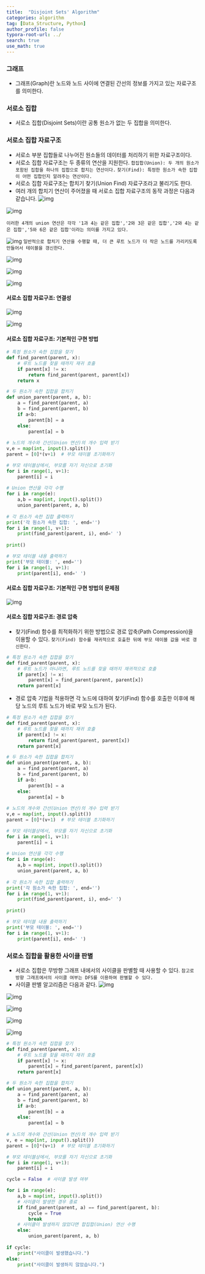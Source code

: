 ```yaml
---
title:  "Disjoint Sets' Algorithm"
categories: algorithm
tag: [Data_Structure, Python]
author_profile: false
typora-root-url: ../
search: true
use_math: true
---
```




### 그래프

- 그래프(Graph)란 노드와 노드 사이에 연결된 간선의 정보를 가지고 있는 자료구조를 의미한다.

### 서로소 집합

- 서로소 집합(Disjoint Sets)이란 공통 원소가 없는 두 집합을 의미한다.

### 서로소 집합 자료구조

- 서로소 부분 집합들로 나누어진 원소들의 데이터를 처리하기 위한 자료구조이다.
- 서로소 집합 자료구조는 두 종류의 연산을 지원한다.
  `합집합(Union): 두 개의 원소가 포함된 집합을 하나의 집합으로 합치는 연산이다.`
  `찾기(Find): 특정한 원소가 속한 집합이 어떤 집합인지 알려주는 연산이다.`
- 서로소 집합 자료구조는 합치기 찾기(Union Find) 자료구조라고 불리기도 한다.
- 여러 개의 합치기 연산이 주어졌을 때 서로소 집합 자료구조의 동작 과정은 다음과 같습니다.
  ![img](https://velog.velcdn.com/images/yeahxne/post/1eb54c6f-6bd9-4e80-9553-965f6488a9b8/image.png)

![img](https://velog.velcdn.com/images/yeahxne/post/4be2408f-d9d5-4a25-adf6-c3eddaeb4933/image.png)

```
이러한 4개의 union 연산은 각각 '1과 4는 같은 집합','2와 3은 같은 집합','2와 4는 같은 집합','5와 6은 같은 집합'이라는 의미를 가지고 있다.
```

![img](https://velog.velcdn.com/images/yeahxne/post/4d2e0d2c-a299-4609-97e2-4261ce71a732/image.png)
`일반적으로 합치기 연산을 수행할 때, 더 큰 루트 노드가 더 작은 노드를 가리키도록 만들어서 테이블을 갱신한다.`

![img](https://velog.velcdn.com/images/yeahxne/post/50c82170-ec70-42dc-908c-4e65859305bf/image.png)

![img](https://velog.velcdn.com/images/yeahxne/post/6bc058cd-246c-4729-8497-034e0ba0e9f8/image.png)

![img](https://velog.velcdn.com/images/yeahxne/post/2ac938ee-f924-47ce-b170-e20e0a5805ed/image.png)

#### 서로소 집합 자료구조: 연결성

![img](https://velog.velcdn.com/images/yeahxne/post/77b81e6f-98b8-443b-bb23-668c5847a0b6/image.png)

![img](https://velog.velcdn.com/images/yeahxne/post/64f91c5a-5b0a-455f-83f9-e46962b51e2b/image.png)

#### 서로소 집합 자료구조: 기본적인 구현 방법

```python
# 특정 원소가 속한 집합을 찾기
def find_parent(parent, x):
	# 루트 노드를 찾을 때까지 재귀 호출
    if parent[x] != x:
    	return find_parent(parent, parent[x])
    return x

# 두 원소가 속한 집합을 합치기
def union_parent(parent, a, b):
	a = find_parent(parent, a)
    b = find_parent(parent, b)
    if a<b:
    	parent[b] = a
    else:
    	parent[a] = b
        
# 노드의 개수와 간선(Union 연산)의 개수 입력 받기
v,e = map(int, input().split())
parent = [0]*(v+1)  # 부모 테이블 초기화하기

# 부모 테이블상에서, 부모를 자기 자신으로 초기화
for i in range(1, v+1):
	parent[i] = i
    
# Union 연산을 각각 수행
for i in range(e):
	a,b = map(int, input().split())
    union_parent(parent, a, b)
    
# 각 원소가 속한 집합 출력하기
print('각 원소가 속한 집합: ', end='')
for i in range(1, v+1):
	print(find_parent(parent, i), end=' ')
    
print()

# 부모 테이블 내용 출력하기
print('부모 테이블: ', end='')
for i in range(1, v+1):
	print(parent[i], end=' ')
```

#### 서로소 집합 자료구조: 기본적인 구현 방법의 문제점

![img](https://velog.velcdn.com/images/yeahxne/post/2f9e44de-1b4d-41bb-b29d-13d2926b16c3/image.png)

#### 서로소 집합 자료구조: 경로 압축

- 찾기(Find) 함수를 최적화하기 위한 방법으로 경로 압축(Path Compression)을 이용할 수 있다.
  `찾기(Find) 함수를 재귀적으로 호출한 뒤에 부모 테이블 값을 바로 갱신한다.`

```python
# 특정 원소가 속한 집합을 찾기
def find_parent(parent, x):
	# 루트 노드가 아니라면, 루트 노드를 찾을 때까지 재귀적으로 호출
    if paret[x] != x:
    	parent[x] = find_parent(parent, parent[x])
    return parent[x]
```

- 경로 압축 기법을 적용하면 각 노드에 대하여 찾기(Find) 함수를 호출한 이후에 해당 노드의 루트 노드가 바로 부모 노드가 된다.

```python
# 특정 원소가 속한 집합을 찾기
def find_parent(parent, x):
	# 루트 노드를 찾을 때까지 재귀 호출
    if parent[x] != x:
    	return find_parent(parent, parent[x])
    return parent[x]

# 두 원소가 속한 집합을 합치기
def union_parent(parent, a, b):
	a = find_parent(parent, a)
    b = find_parent(parent, b)
    if a<b:
    	parent[b] = a
    else:
    	parent[a] = b
        
# 노드의 개수와 간선(Union 연산)의 개수 입력 받기
v,e = map(int, input().split())
parent = [0]*(v+1)  # 부모 테이블 초기화하기

# 부모 테이블상에서, 부모를 자기 자신으로 초기화
for i in range(1, v+1):
	parent[i] = i
    
# Union 연산을 각각 수행
for i in range(e):
	a,b = map(int, input().split())
    union_parent(parent, a, b)
    
# 각 원소가 속한 집합 출력하기
print('각 원소가 속한 집합: ', end='')
for i in range(1, v+1):
	print(find_parent(parent, i), end=' ')
    
print()

# 부모 테이블 내용 출력하기
print('부모 테이블: ', end='')
for i in range(1, v+1):
	print(parent[i], end=' ')
```

### 서로소 집합을 활용한 사이클 판별

- 서로소 집합은 무방향 그래프 내에서의 사이클을 판별할 때 사용할 수 있다.
  `참고로 방향 그래프에서의 사이클 여부는 DFS를 이용하여 판별할 수 있다.`
- 사이클 판별 알고리즘은 다음과 같다.
  ![img](https://velog.velcdn.com/images/yeahxne/post/5f091d49-fe73-4ac4-88b9-4d217ae6c4ea/image.png)

![img](https://velog.velcdn.com/images/yeahxne/post/de46f87a-ef85-40b7-b2d7-f8585a492add/image.png)

![img](https://velog.velcdn.com/images/yeahxne/post/8bbbcc50-c2d1-4444-a3c7-982c192b0fe8/image.png)

![img](https://velog.velcdn.com/images/yeahxne/post/34cd45cb-c509-44e3-bd0f-85c94f16ad06/image.png)

![img](https://velog.velcdn.com/images/yeahxne/post/f37adde8-d7f9-441e-8ece-2f9aaca4bf65/image.png)

```python
# 특정 원소가 속한 집합을 찾기
def find_parent(parent, x):
	# 루트 노드를 찾을 때까지 재귀 호출
    if parent[x] != x:
    	parent[x] = find_parent(parent, parent[x])
    return parent[x]

# 두 원소가 속한 집합을 합치기
def union_parent(parent, a, b):
	a = find_parent(parent, a)
    b = find_parent(parent, b)
    if a<b:
    	parent[b] = a
    else:
    	parent[a] = b
        
# 노드의 개수와 간선(Union 연산)의 개수 입력 받기
v, e = map(int, input().split())
parent = [0]*(v+1)  # 부모 테이블 초기화하기

# 부모 테이블상에서, 부모를 자기 자신으로 초기화
for i in range(1, v+1):
	parent[i] = i

cycle = False  # 사이클 발생 여부

for i in range(e):
	a,b = map(int, input().split())
    # 사이클이 발생한 경우 종료
    if find_parent(parent, a) == find_parent(parent, b):
    	cycle = True
        break
    # 사이클이 발생하지 않았다면 합집합(Union) 연산 수행
    else:
    	union_parent(parent, a, b)
        
if cycle:
	print("사이클이 발생했습니다.")
else:
	print("사이클이 발생하지 않았습니다.")
```